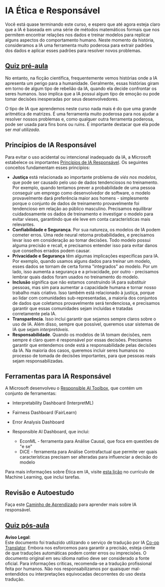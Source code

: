 <!--
CO_OP_TRANSLATOR_METADATA:
{
  "original_hash": "437c988596e751072e41a5aad3fcc5d9",
  "translation_date": "2025-08-26T08:01:07+00:00",
  "source_file": "lessons/7-Ethics/README.md",
  "language_code": "br"
}
-->
# IA Ética e Responsável

Você está quase terminando este curso, e espero que até agora esteja claro que a IA é baseada em uma série de métodos matemáticos formais que nos permitem encontrar relações nos dados e treinar modelos para replicar alguns aspectos do comportamento humano. Neste momento da história, consideramos a IA uma ferramenta muito poderosa para extrair padrões dos dados e aplicar esses padrões para resolver novos problemas.

## [Quiz pré-aula](https://white-water-09ec41f0f.azurestaticapps.net/quiz/5/)

No entanto, na ficção científica, frequentemente vemos histórias onde a IA apresenta um perigo para a humanidade. Geralmente, essas histórias giram em torno de algum tipo de rebelião da IA, quando ela decide confrontar os seres humanos. Isso implica que a IA possui algum tipo de emoção ou pode tomar decisões inesperadas por seus desenvolvedores.

O tipo de IA que aprendemos neste curso nada mais é do que uma grande aritmética de matrizes. É uma ferramenta muito poderosa para nos ajudar a resolver nossos problemas e, como qualquer outra ferramenta poderosa, pode ser usada para fins bons ou ruins. É importante destacar que ela pode ser *mal utilizada*.

## Princípios de IA Responsável

Para evitar o uso acidental ou intencional inadequado da IA, a Microsoft estabelece os importantes [Princípios de IA Responsável](https://www.microsoft.com/ai/responsible-ai?WT.mc_id=academic-77998-cacaste). Os seguintes conceitos fundamentam esses princípios:

* **Justiça** está relacionada ao importante problema de *viés nos modelos*, que pode ser causado pelo uso de dados tendenciosos no treinamento. Por exemplo, quando tentamos prever a probabilidade de uma pessoa conseguir um emprego como desenvolvedor de software, o modelo provavelmente dará preferência maior aos homens - simplesmente porque o conjunto de dados de treinamento provavelmente foi tendencioso em relação ao público masculino. Precisamos equilibrar cuidadosamente os dados de treinamento e investigar o modelo para evitar vieses, garantindo que ele leve em conta características mais relevantes.
* **Confiabilidade e Segurança**. Por sua natureza, os modelos de IA podem cometer erros. Uma rede neural retorna probabilidades, e precisamos levar isso em consideração ao tomar decisões. Todo modelo possui alguma precisão e recall, e precisamos entender isso para evitar danos que conselhos errados podem causar.
* **Privacidade e Segurança** têm algumas implicações específicas para IA. Por exemplo, quando usamos alguns dados para treinar um modelo, esses dados se tornam de certa forma "integrados" ao modelo. Por um lado, isso aumenta a segurança e a privacidade, por outro - precisamos lembrar quais dados foram usados no treinamento do modelo.
* **Inclusão** significa que não estamos construindo IA para substituir pessoas, mas sim para aumentar a capacidade humana e tornar nosso trabalho mais criativo. Isso também está relacionado à justiça, porque ao lidar com comunidades sub-representadas, a maioria dos conjuntos de dados que coletamos provavelmente será tendenciosa, e precisamos garantir que essas comunidades sejam incluídas e tratadas corretamente pela IA.
* **Transparência**. Isso inclui garantir que sejamos sempre claros sobre o uso de IA. Além disso, sempre que possível, queremos usar sistemas de IA que sejam *interpretáveis*.
* **Responsabilidade**. Quando os modelos de IA tomam decisões, nem sempre é claro quem é responsável por essas decisões. Precisamos garantir que entendemos onde está a responsabilidade pelas decisões da IA. Na maioria dos casos, queremos incluir seres humanos no processo de tomada de decisões importantes, para que pessoas reais sejam responsabilizadas.

## Ferramentas para IA Responsável

A Microsoft desenvolveu o [Responsible AI Toolbox](https://github.com/microsoft/responsible-ai-toolbox), que contém um conjunto de ferramentas:

* Interpretability Dashboard (InterpretML)
* Fairness Dashboard (FairLearn)
* Error Analysis Dashboard
* Responsible AI Dashboard, que inclui:

   - EconML - ferramenta para Análise Causal, que foca em questões de "e se"
   - DiCE - ferramenta para Análise Contrafactual que permite ver quais características precisam ser alteradas para influenciar a decisão do modelo

Para mais informações sobre Ética em IA, visite [esta lição](https://github.com/microsoft/ML-For-Beginners/tree/main/1-Introduction/3-fairness?WT.mc_id=academic-77998-cacaste) no currículo de Machine Learning, que inclui tarefas.

## Revisão e Autoestudo

Faça este [Caminho de Aprendizado](https://docs.microsoft.com/learn/modules/responsible-ai-principles/?WT.mc_id=academic-77998-cacaste) para aprender mais sobre IA responsável.

## [Quiz pós-aula](https://white-water-09ec41f0f.azurestaticapps.net/quiz/6/)

**Aviso Legal**:  
Este documento foi traduzido utilizando o serviço de tradução por IA [Co-op Translator](https://github.com/Azure/co-op-translator). Embora nos esforcemos para garantir a precisão, esteja ciente de que traduções automáticas podem conter erros ou imprecisões. O documento original em seu idioma nativo deve ser considerado a fonte oficial. Para informações críticas, recomenda-se a tradução profissional feita por humanos. Não nos responsabilizamos por quaisquer mal-entendidos ou interpretações equivocadas decorrentes do uso desta tradução.
